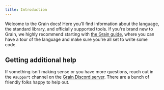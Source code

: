```yaml
---
title: Introduction
---
```


Welcome to the Grain docs! Here you'll find information about the language, the standard library, and officially supported tools. If you're brand new to Grain, we highly recommend starting with [the Grain guide](/docs), where you can have a tour of the language and make sure you're all set to write some code.

## Getting additional help

If something isn't making sense or you have more questions, reach out in the `#support` channel on the [Grain Discord server](https://discord.com/invite/grain-lang). There are a bunch of friendly folks happy to help out.
